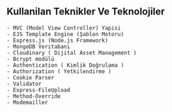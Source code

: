 ## Kullanilan Teknikler Ve Teknolojiler
    - MVC (Model View Controller) Yapisi
    - EJS Template Engine (Şablon Motoru)
    - Express.js (Node.js Framework)
    - MongoDB Veritabanı
    - Cloudinary ( Dijital Asset Management )
    - Bcrypt modülü
    - Authentication ( Kimlik Doğrulama )
    - Authorization ( Yetkilendirme )
    - Cookie Parser
    - Validator
    - Express-FileUpload
    - Method-Override
    - Modemailler